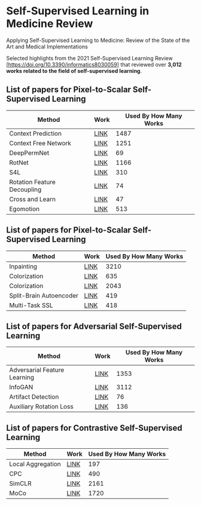 # Self-Supervised Learning in Medicine Review
Applying Self-Supervised Learning to Medicine: Review of the State of the Art and Medical Implementations

Selected highlights from the 2021 Self-Supervised Learning Review [https://doi.org/10.3390/informatics8030059] that reviewed over **3,012 works related to the field of self-supervised learning**. 

## List of papers for Pixel-to-Scalar Self-Supervised Learning
| Method                      | Work                                                                                                                                                           | Used By How Many Works |
| --------------------------- | -------------------------------------------------------------------------------------------------------------------------------------------------------------- | ---------------------- |
| Context Prediction          | [LINK](https://www.cv-foundation.org/openaccess/content_iccv_2015/papers/Doersch_Unsupervised_Visual_Representation_ICCV_2015_paper.pdf)                       | 1487                   |
| Context Free Network        | [LINK](https://link.springer.com/chapter/10.1007/978-3-319-46466-4_5)                                                                                          | 1251                   |
| DeepPermNet                 | [LINK](https://openaccess.thecvf.com/content_cvpr_2017/papers/Santa_Cruz_DeepPermNet_Visual_Permutation_CVPR_2017_paper.pdf)                                   | 69                     |
| RotNet                      | [LINK](https://arxiv.org/pdf/1803.07728.pdf)                                                                                                                   | 1166                   |
| S4L                         | [LINK](https://openaccess.thecvf.com/content_ICCV_2019/papers/Zhai_S4L_Self-Supervised_Semi-Supervised_Learning_ICCV_2019_paper.pdf)                           | 310                    |
| Rotation Feature Decoupling | [LINK](https://openaccess.thecvf.com/content_CVPR_2019/papers/Feng_Self-Supervised_Representation_Learning_by_Rotation_Feature_Decoupling_CVPR_2019_paper.pdf) | 74                     |
| Cross and Learn             | [LINK](https://link.springer.com/chapter/10.1007/978-3-030-12939-2_17)                                                                                         | 47                     |
| Egomotion                   | [LINK](https://www.cv-foundation.org/openaccess/content_iccv_2015/papers/Agrawal_Learning_to_See_ICCV_2015_paper.pdf)                                          | 513                    |

## List of papers for Pixel-to-Scalar Self-Supervised Learning
| Method                  | Work                                                                                                                           | Used By How Many Works |
| ----------------------- | ------------------------------------------------------------------------------------------------------------------------------ | ---------------------- |
| Inpainting              | [LINK](https://openaccess.thecvf.com/content_cvpr_2016/papers/Pathak_Context_Encoders_Feature_CVPR_2016_paper.pdf)             | 3210                   |
| Colorization            | [LINK](https://link.springer.com/chapter/10.1007/978-3-319-46493-0_35)                                                         | 635                    |
| Colorization            | [LINK](https://link.springer.com/chapter/10.1007/978-3-319-46487-9_40)                                                         | 2043                   |
| Split-Brain Autoencoder | [LINK](https://openaccess.thecvf.com/content_cvpr_2017/papers/Zhang_Split-Brain_Autoencoders_Unsupervised_CVPR_2017_paper.pdf) | 419                    |
| Multi-Task SSL          | [LINK](https://openaccess.thecvf.com/content_ICCV_2017/papers/Doersch_Multi-Task_Self-Supervised_Visual_ICCV_2017_paper.pdf)   | 418                    |

## List of papers for Adversarial Self-Supervised Learning
| Method                       | Work                                                                                                                                     | Used By How Many Works |
| ---------------------------- | ---------------------------------------------------------------------------------------------------------------------------------------- | ---------------------- |
| Adversarial Feature Learning | [LINK](https://arxiv.org/pdf/1605.09782.pdf)                                                                                             | 1353                   |
| InfoGAN                      | [LINK](https://proceedings.neurips.cc/paper/2016/file/7c9d0b1f96aebd7b5eca8c3edaa19ebb-Paper.pdf)                                        | 3112                   |
| Artifact Detection           | [LINK](https://openaccess.thecvf.com/content_cvpr_2018/papers/Jenni_Self-Supervised_Feature_Learning_CVPR_2018_paper.pdf)                | 76                     |
| Auxiliary Rotation Loss      | [LINK](https://openaccess.thecvf.com/content_CVPR_2019/papers/Chen_Self-Supervised_GANs_via_Auxiliary_Rotation_Loss_CVPR_2019_paper.pdf) | 136                    |

## List of papers for Contrastive Self-Supervised Learning
| Method            | Work                                                                                                                                                       | Used By How Many Works |
| ----------------- | ---------------------------------------------------------------------------------------------------------------------------------------------------------- | ---------------------- |
| Local Aggregation | [LINK](https://openaccess.thecvf.com/content_ICCV_2019/papers/Zhuang_Local_Aggregation_for_Unsupervised_Learning_of_Visual_Embeddings_ICCV_2019_paper.pdf) | 197                    |
| CPC               | [LINK](http://proceedings.mlr.press/v119/henaff20a/henaff20a.pdf)                                                                                          | 490                    |
| SimCLR            | [LINK](http://proceedings.mlr.press/v119/chen20j/chen20j.pdf)                                                                                              | 2161                   |
| MoCo              | [LINK](https://openaccess.thecvf.com/content_CVPR_2020/papers/He_Momentum_Contrast_for_Unsupervised_Visual_Representation_Learning_CVPR_2020_paper.pdf)    | 1720                   |
